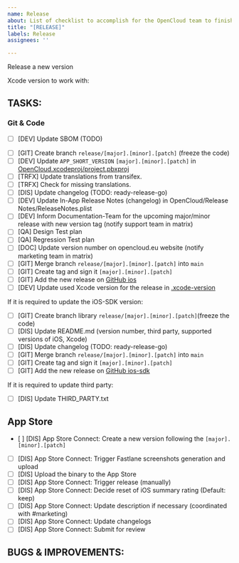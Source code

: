 ```yaml
---
name: Release
about: List of checklist to accomplish for the OpenCloud team to finish the release process
title: "[RELEASE]"
labels: Release
assignees: ''

---
```


Release a new version

Xcode version to work with:

## TASKS:

### Git & Code

* [ ] [DEV] Update SBOM (TODO)
- [ ] [GIT] Create branch `release/[major].[minor].[patch]` (freeze the code)
- [ ] [DEV] Update `APP_SHORT_VERSION` `[major].[minor].[patch]` in [OpenCloud.xcodeproj/project.pbxproj](https://github.com/opencloud-eu/ios/blob/main/OpenCloud.xcodeproj/project.pbxproj)
- [ ] [TRFX] Update translations from transifex.
- [ ] [TRFX] Check for missing translations.
- [ ] [DIS] Update changelog (TODO: ready-release-go)
- [ ] [DEV] Update In-App Release Notes (changelog) in OpenCloud/Release Notes/ReleaseNotes.plist
- [ ] [DEV] Inform Documentation-Team for the upcoming major/minor release with new version tag (notify support team in matrix)
- [ ] [QA] Design Test plan
- [ ] [QA] Regression Test plan
- [ ] [DOC] Update version number on opencloud.eu website (notify marketing team in matrix)
- [ ] [GIT] Merge branch `release/[major].[minor].[patch]` into `main`
- [ ] [GIT] Create tag and sign it `[major].[minor].[patch]`
- [ ] [GIT] Add the new release on [GitHub ios](https://github.com/opencloud-eu/ios/releases)
- [ ] [DEV] Update used Xcode version for the release in [.xcode-version](https://github.com/opencloud-eu/ios/blob/main/.xcode-version)

If it is required to update the iOS-SDK version:

- [ ] [GIT] Create branch library `release/[major].[minor].[patch]`(freeze the code)
- [ ] [DIS] Update README.md (version number, third party, supported versions of iOS, Xcode)
- [ ] [DIS] Update changelog (TODO: ready-release-go)
- [ ] [GIT] Merge branch `release/[major].[minor].[patch]` into `main`
- [ ] [GIT] Create tag and sign it `[major].[minor].[patch]`
- [ ] [GIT] Add the new release on [GitHub ios-sdk](https://github.com/opencloud-eu/ios-sdk/releases)

If it is required to update third party:

- [ ] [DIS] Update THIRD_PARTY.txt

## App Store

- [ ] [DIS] App Store Connect: Create a new version following the `[major].[minor].[patch]`
- [ ] [DIS] App Store Connect: Trigger Fastlane screenshots generation and upload
- [ ] [DIS] Upload the binary to the App Store
- [ ] [DIS] App Store Connect: Trigger release (manually)
- [ ] [DIS] App Store Connect: Decide reset of iOS summary rating (Default: keep)
- [ ] [DIS] App Store Connect: Update description if necessary (coordinated with #marketing)
- [ ] [DIS] App Store Connect: Update changelogs
- [ ] [DIS] App Store Connect: Submit for review

## BUGS & IMPROVEMENTS:
